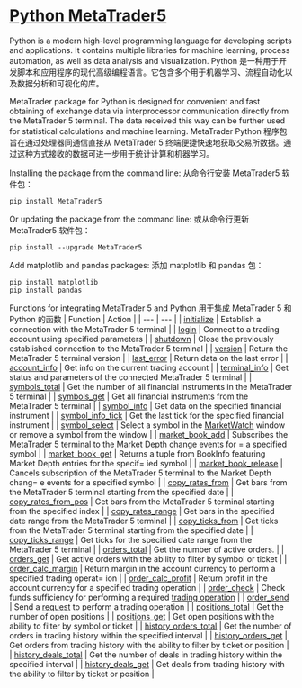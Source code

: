 # [Python MetaTrader5](https://www.mql5.com/en/docs/python_metatrader5)

Python is a modern high-level programming language for developing scripts and applications. It contains multiple libraries for machine learning, process automation, as well as data analysis and visualization.
Python 是一种用于开发脚本和应用程序的现代高级编程语言。它包含多个用于机器学习、流程自动化以及数据分析和可视化的库。

MetaTrader package for Python is designed for convenient and fast obtaining of exchange data via interprocessor communication directly from the MetaTrader 5 terminal. The data received this way can be further used for statistical calculations and machine learning.
MetaTrader Python 程序包旨在通过处理器间通信直接从 MetaTrader 5 终端便捷快速地获取交易所数据。通过这种方式接收的数据可进一步用于统计计算和机器学习。

Installing the package from the command line:
从命令行安装 MetaTrader5 软件包：
```
pip install MetaTrader5
```

Or updating the package from the command line:
或从命令行更新 MetaTrader5 软件包：
```
pip install --upgrade MetaTrader5
```

Add matplotlib and pandas packages:
添加 matplotlib 和 pandas 包：
```
pip install matplotlib
pip install pandas
```

Functions for integrating MetaTrader 5 and Python
用于集成 MetaTrader 5 和 Python 的函数
| Function | Action |
| --- | --- |
| [initialize](https://www.mql5.com/en/docs/python_metatrader5/mt5initialize_py) | Establish a connection with the MetaTrader 5 terminal |
| [login](https://www.mql5.com/en/docs/python_metatrader5/mt5login_py) | Connect to a trading account using specified parameters |
| [shutdown](https://www.mql5.com/en/docs/python_metatrader5/mt5shutdown_py) | Close the previously established connection to the MetaTrader 5 terminal |
| [version](https://www.mql5.com/en/docs/python_metatrader5/mt5version_py) | Return the MetaTrader 5 terminal version |
| [last_error](https://www.mql5.com/en/docs/python_metatrader5/mt5lasterror_py) | Return data on the last error |
| [account_info](https://www.mql5.com/en/docs/python_metatrader5/mt5accountinfo_py) | Get info on the current trading account |
| [terminal_info](https://www.mql5.com/en/docs/python_metatrader5/mt5terminalinfo_py) | Get status and parameters of the connected MetaTrader 5 terminal |
| [symbols_total](https://www.mql5.com/en/docs/python_metatrader5/mt5symbolstotal_py) | Get the number of all financial instruments in the MetaTrader 5 terminal |
| [symbols_get](https://www.mql5.com/en/docs/python_metatrader5/mt5symbolsget_py) | Get all financial instruments from the MetaTrader 5 terminal |
| [symbol_info](https://www.mql5.com/en/docs/python_metatrader5/mt5symbolsinfo_py) | Get data on the specified financial instrument |
| [symbol_info_tick](https://www.mql5.com/en/docs/python_metatrader5/mt5symbolsinfotick_py) | Get the last tick for the specified financial instrument |
| [symbol_select](https://www.mql5.com/en/docs/python_metatrader5/mt5symbolselect_py) |  Select a symbol in the [MarketWatch](https://www.metatrader5.com/en/terminal/help/trading/market_watch) window or remove a symbol from the window |
| [market_book_add](https://www.mql5.com/en/docs/python_metatrader5/mt5marketbookadd_py) | Subscribes the MetaTrader 5 terminal to the Market Depth change events for = a specified symbol |
| [market_book_get](https://www.mql5.com/en/docs/python_metatrader5/mt5marketbookget_py) | Returns a tuple from BookInfo featuring Market Depth entries for the specif= ied symbol |
| [market_book_release](https://www.mql5.com/en/docs/python_metatrader5/mt5marketbookrelease_py) | Cancels subscription of the MetaTrader 5 terminal to the Market Depth chang= e events for a specified symbol |
| [copy_rates_from](https://www.mql5.com/en/docs/python_metatrader5/mt5copyratesfrom_py) | Get bars from the MetaTrader 5 terminal starting from the specified date |
| [copy_rates_from_pos](https://www.mql5.com/en/docs/python_metatrader5/mt5copyratesfrompos_py) | Get bars from the MetaTrader 5 terminal starting from the specified index |
| [copy_rates_range](https://www.mql5.com/en/docs/python_metatrader5/mt5copyratesrange_py) | Get bars in the specified date range from the MetaTrader 5 terminal |
| [copy_ticks_from](https://www.mql5.com/en/docs/python_metatrader5/mt5copyticksfrom_py) | Get ticks from the MetaTrader 5 terminal starting from the specified date |
| [copy_ticks_range](https://www.mql5.com/en/docs/python_metatrader5/mt5copyticksrange_py) | Get ticks for the specified date range from the MetaTrader 5 terminal |
| [orders_total](https://www.mql5.com/en/docs/python_metatrader5/mt5orderstotal_py) | Get the number of active orders. |
| [orders_get](https://www.mql5.com/en/docs/python_metatrader5/mt5ordersget_py) | Get active orders with the ability to filter by symbol or ticket |
| [order_calc_margin](https://www.mql5.com/en/docs/python_metatrader5/mt5ordercalcmargin_py) | Return margin in the account currency to perform a specified trading operat= ion |
| [order_calc_profit](https://www.mql5.com/en/docs/python_metatrader5/mt5ordercalcprofit_py) | Return profit in the account currency for a specified trading operation |
| [order_check](https://www.mql5.com/en/docs/python_metatrader5/mt5ordercheck_py) | Check funds sufficiency for performing a required [trading operation](https://www.mql5.com/en/docs/constants/tradingconstants/enum_trade_request_actions) |
| [order_send](https://www.mql5.com/en/docs/python_metatrader5/mt5ordersend_py) | Send a [request](https://www.mql5.com/en/docs/constants/structures/mqltraderequest) to perform a trading operation |
| [positions_total](https://www.mql5.com/en/docs/python_metatrader5/mt5positionstotal_py) | Get the number of open positions |
| [positions_get](https://www.mql5.com/en/docs/python_metatrader5/mt5positionsget_py) | Get open positions with the ability to filter by symbol or ticket |
| [history_orders_total](https://www.mql5.com/en/docs/python_metatrader5/mt5historyorderstotal_py) | Get the number of orders in trading history within the specified interval |
| [history_orders_get](https://www.mql5.com/en/docs/python_metatrader5/mt5historyordersget_py) | Get orders from trading history with the ability to filter by ticket or position |
| [history_deals_total](https://www.mql5.com/en/docs/python_metatrader5/mt5historydealstotal_py) | Get the number of deals in trading history within the specified interval |
| [history_deals_get](https://www.mql5.com/en/docs/python_metatrader5/mt5historydealsget_py) | Get deals from trading history with the ability to filter by ticket or position |
